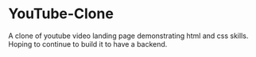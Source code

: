 # YouTube-Clone
A clone of youtube video landing page demonstrating html and css skills.
Hoping to continue to build it to have a backend.

